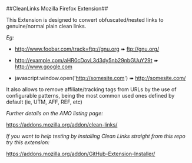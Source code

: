 ##CleanLinks Mozilla Firefox Extension##

This Extension is designed to convert obfuscated/nested links to genuine/normal plain clean links.

_Eg:_

- <http://www.foobar.com/track=ftp://gnu.org> ➠ <ftp://gnu.org/>

- <http://example.com/aHR0cDovL3d3dy5nb29nbGUuY29t> ➠ <http://www.google.com>

- javascript:window.open('http://somesite.com') ➠ <http://somesite.com/>

It also allows to remove affiliate/tracking tags from URLs by the use of configurable patterns, being the most common used ones defined by default (ie, UTM, AFF, REF, etc)

_Further details on the AMO listing page:_

<https://addons.mozilla.org/addon/clean-links/>


_If you want to help testing by installing Clean Links straight from this repo try this extension:_

<https://addons.mozilla.org/addon/GitHub-Extension-Installer/>
